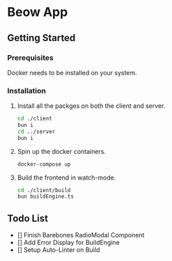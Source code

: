 # Beow App

## Getting Started

### Prerequisites

Docker needs to be installed on your system.

### Installation

1. Install all the packges on both the client and server.
   ```sh
   cd ./client
   bun i
   cd ../server
   bun i
   ```
2. Spin up the docker containers.
   ```sh
   docker-compose up
   ```
3. Build the frontend in watch-mode.
   ```sh
   cd ./client/build
   bun buildEngine.ts
   ```

## Todo List

- [] Finish Barebones RadioModal Component
- [] Add Error Display for BuildEngine
- [] Setup Auto-Linter on Build